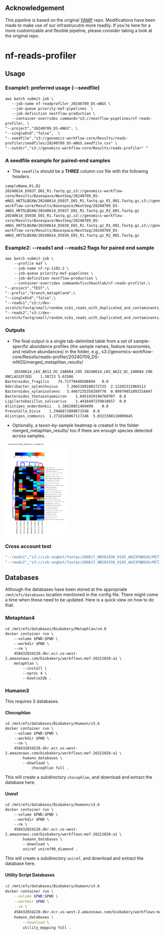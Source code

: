 ## Acknowledgement

This pipeline is based on the original [YAMP](https://github.com/alesssia/YAMP) repo. Modifications have been made to make use of our infrastrucutre more readily. If you're here for a more customizable and flexible pipeline, please consider taking a look at the original repo.

# nf-reads-profiler

## Usage

### Example1: preferred usage (--seedfile)
```{bash}
aws batch submit-job \
   --job-name nf-readprofiler_20240709_DS-mNGS \
   --job-queue priority-maf-pipelines  \
   --job-definition nextflow-production \
   --container-overrides command="s3://nextflow-pipelines/nf-reads-profiler, \ 
"--project","20240709_DS-mNGS", \
"--singleEnd","false",  \
"--seedfile","s3://genomics-workflow-core/Results/reads-profiler/seedfiles/20240709_DS-mNGS.seedfile.csv" \
"--outdir","s3://genomics-workflow-core/Results/reads-profiler" "
```

### A seedfile example for paired-end samples

- The `seedfile` should be a __THREE__ column csv file with the following headers.

```{bash}
sampleName,R1,R2
20240614_DS037_D01_R1.fastq.gz,s3://genomics-workflow-core/Results/Basespace/NextSeq/20240709_DS-mNGS_HKT5LBGXW/20240614_DS037_D01_R1.fastq.gz_R1_001.fastq.gz,s3://genomics-workflow-core/Results/Basespace/NextSeq/20240709_DS-mNGS_HKT5LBGXW/20240614_DS037_D01_R1.fastq.gz_R2_001.fastq.gz
20240614_DS038_E01_R1.fastq.gz,s3://genomics-workflow-core/Results/Basespace/NextSeq/20240709_DS-mNGS_HKT5LBGXW/20240614_DS038_E01_R1.fastq.gz_R1_001.fastq.gz,s3://genomics-workflow-core/Results/Basespace/NextSeq/20240709_DS-mNGS_HKT5LBGXW/20240614_DS038_E01_R1.fastq.gz_R2_001.fastq.gz
```

### Example2: --reads1 and --reads2 flags for paired end sample
```{bash}
aws batch submit-job \
    --profile maf \
    --job-name nf-rp-1101-2 \
    --job-queue priority-maf-pipelines \
    --job-definition nextflow-production \
    --container-overrides command=fischbachlab/nf-reads-profiler,\
"--project","TEST",\
"--prefix","branch_metaphlan4",\
"--singleEnd","false",\
"--reads1","s3://dev-scratch/fastq/small/random_ncbi_reads_with_duplicated_and_contaminants_R1.fastq.gz",\
"--reads2","s3://dev-scratch/fastq/small/random_ncbi_reads_with_duplicated_and_contaminants_R2.fastq.gz"
```

### Outputs

- The final output is a single tab-delimited table from a set of sample-specific abundance profiles (the sample names, feature taxonomies, and relative abundances) in the folder, e.g., s3://genomics-workflow-core/Results/reads-profiler/20240709_DS-mNGS/merged_metaphlan_results/

```{bash}
	20240614_LKV_AK12_DC_240604_C05	20240614_LKV_AK22_DC_240604_C06
UNCLASSIFIED	1.38723	5.63586
Bacteroides_fragilis	74.71778448588894	0.0
Odoribacter_splanchnicus	7.2665189180272725	2.12202312969113
Bacteroides_xylanisolvens	3.4467235358389776	0.09979951893316047
Bacteroides_thetaiotaomicron	1.8451929194769707	0.0
Ligilactobacillus_salivarius	1.4416497259818657	0.0
Alistipes_onderdonkii	1.38628851469499	0.0
Prevotella_bivia	1.2946871089871548	0.0
Alistipes_communis	1.2718188067117246	5.0323360110009645
```

<!--![An example heatmap](assets/images/example-heatmap.png) -->
- Optionally, a taxon-by-sample heatmap is created in the folder merged_metaphlan_results/ too if there are enough species detected across samples.
<img src="assets/images/example-heatmap.png" width="200" height="300" />


### Cross account test

```bash
"--reads1","s3://czb-seqbot/fastqs/200817_NB501938_0185_AH23FNBGXG/MITI_Purification_Healthy/E8_SH0000236_0619-Cult-2-481_S22_R1_001.fastq.gz",\
"--reads2","s3://czb-seqbot/fastqs/200817_NB501938_0185_AH23FNBGXG/MITI_Purification_Healthy/E8_SH0000236_0619-Cult-2-481_S22_R2_001.fastq.gz"
```

## Databases

Although the databases have been stored at the appropriate `/mnt/efs/databases` location mentioned in the config file. There might come a time when these need to be updated. Here is a quick view on how to do that.

### Metaphlan4

```{bash}
cd /mnt/efs/databases/Biobakery/Metaphlan/v4.0
docker container run \
    --volume $PWD:$PWD \
    --workdir $PWD \
    --rm \
    458432034220.dkr.ecr.us-west-2.amazonaws.com/biobakery/workflows:maf-20221028-a1 \
    metaphlan \
        --install \
        --nproc 4 \
        --bowtie2db .
```

### Humann3

This requires 3 databases.

#### Chocophlan

```{bash}
cd /mnt/efs/databases/Biobakery/Humann/v3.6
docker container run \
    --volume $PWD:$PWD \
    --workdir $PWD \
    --rm \
    458432034220.dkr.ecr.us-west-2.amazonaws.com/biobakery/workflows:maf-20221028-a1 \
        humann_databases \
        --download \
            chocophlan full .
```

This will create a subdirectory `chocophlan`, and download and extract the database here.

#### Uniref

```{bash}
cd /mnt/efs/databases/Biobakery/Humann/v3.6
docker container run \
    --volume $PWD:$PWD \
    --workdir $PWD \
    --rm \
    458432034220.dkr.ecr.us-west-2.amazonaws.com/biobakery/workflows:maf-20221028-a1 \
        humann_databases \
        --download \
        uniref uniref90_diamond .
```

This will create a subdirectory `uniref`, and download and extract the database here.

#### Utility Script Databases

```bash
cd /mnt/efs/databases/Biobakery/Humann/v3.6
docker container run \
    --volume $PWD:$PWD \
    --workdir $PWD \
    --rm \
    458432034220.dkr.ecr.us-west-2.amazonaws.com/biobakery/workflows:maf-20221028-a1 \
    humann_databases \
        --download \
        utility_mapping full .
```
